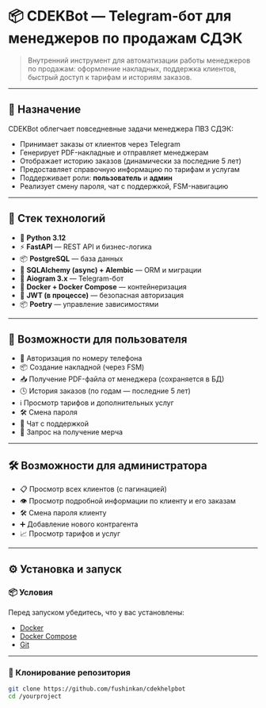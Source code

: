 # 📦 CDEKBot — Telegram-бот для менеджеров по продажам СДЭК

> Внутренний инструмент для автоматизации работы менеджеров по продажам: оформление накладных, поддержка клиентов, быстрый доступ к тарифам и историям заказов.

---

## 🧩 Назначение

CDEKBot облегчает повседневные задачи менеджера ПВЗ СДЭК:

- Принимает заказы от клиентов через Telegram
- Генерирует PDF-накладные и отправляет менеджерам
- Отображает историю заказов (динамически за последние 5 лет)
- Предоставляет справочную информацию по тарифам и услугам
- Поддерживает роли: **пользователь** и **админ**
- Реализует смену пароля, чат с поддержкой, FSM-навигацию

---

## 🔧 Стек технологий

- 🐍 **Python 3.12**
- ⚡️ **FastAPI** — REST API и бизнес-логика
- 📦 **PostgreSQL** — база данных
- 🔗 **SQLAlchemy (async) + Alembic** — ORM и миграции
- 🤖 **Aiogram 3.x** — Telegram-бот
- 🐳 **Docker + Docker Compose** — контейнеризация
- 🔐 **JWT (в процессе)** — безопасная авторизация
- 📦 **Poetry** — управление зависимостями

---

## 👤 Возможности для пользователя

- 🔐 Авторизация по номеру телефона
- 📦 Создание накладной (через FSM)
- 📥 Получение PDF-файла от менеджера (сохраняется в БД)
- 🕓 История заказов (по годам — последние 5 лет)
- ℹ️ Просмотр тарифов и дополнительных услуг
- 🛠 Смена пароля
- 💬 Чат с поддержкой
- 🎁 Запрос на получение мерча

---

## 🛠 Возможности для администратора

- 📋 Просмотр всех клиентов (с пагинацией)
- 👁 Просмотр подробной информации по клиенту и его заказам
- 🛠 Смена пароля клиенту
- ➕ Добавление нового контрагента
- 📈 Просмотр тарифов и услуг

---

## ⚙️ Установка и запуск

### 📦 Условия

Перед запуском убедитесь, что у вас установлены:

- [Docker](https://www.docker.com/)
- [Docker Compose](https://docs.docker.com/compose/)
- [Git](https://git-scm.com/)

---

### 🔄 Клонирование репозитория

```bash
git clone https://github.com/fushinkan/cdekhelpbot
cd /yourproject
